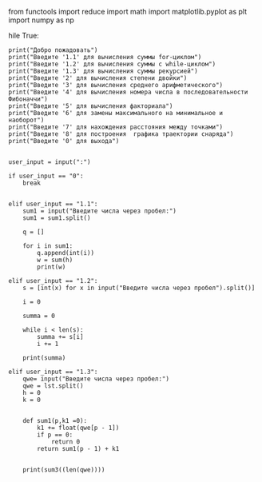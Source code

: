 from functools import reduce
import math
import matplotlib.pyplot as plt
import numpy as np



 hile True:

    print("Добро пожадовать")
    print("Введите '1.1' для вычисления суммы for-циклом")
    print("Введите '1.2' для вычисления суммы с while-циклом")
    print("Введите '1.3' для вычисления суммы рекурсией")
    print("Введите '2' для вычисления степени двойки")
    print("Введите '3' для вычисления cреднего арифметического")
    print("Введите '4' для вычисления номера числа в последовательности Фибоначчи")
    print("Введите '5' для вычисления факториала")
    print("Введите '6' для замены максимального на минимальное и наоборот")
    print("Введите '7' для нахождения расстояния между точками")
    print("Введите '8' для построения  графика траектории снаряда")
    print("Введите '0' для выхода")


    user_input = input(":")

    if user_input == "0":
        break


    elif user_input == "1.1":
        sum1 = input("Введите числа через пробел:")
        sum1 = sum1.split()
        
        q = []
        
        for i in sum1:
            q.append(int(i))
            w = sum(h)
            print(w)

    elif user_input == "1.2":
        s = [int(x) for x in input("Введите числа через пробел").split()]

        i = 0

        summa = 0

        while i < len(s):
            summa += s[i]
            i += 1

        print(summa)

    elif user_input == "1.3":
        qwe= input("Введите числа через пробел:")
        qwe = lst.split()
        h = 0
        k = 0


        def sum1(p,k1 =0):
            k1 += float(qwe[p - 1])
            if p == 0:
                return 0
            return sum1(p - 1) + k1


        print(sum3((len(qwe))))
        
        
